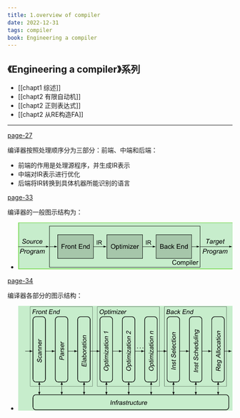 ```yaml
---
title: 1.overview of compiler
date: 2022-12-31
tags: compiler
book: Engineering a compiler
---
```


## 《Engineering a compiler》系列
- [[chapt1   综述]]
- [[chapt2  有限自动机]]
- [[chapt2  正则表达式]]
- [[chapt2 从RE构造FA]]
<hr>

[page-27](bookxnotepro://opennote/?nb={b7f4e0c6-1a2e-4ef0-9121-1eeb029d1870}&book=21548d9f83b3ce5d353a8baccff171a2&page=26&x=337&y=232&id=12&uuid=a6b7dc0d58d5aa8dd1c84bacfe2a7234)

编译器按照处理顺序分为三部分：前端、中端和后端：
- 前端的作用是处理源程序，并生成IR表示
- 中端对IR表示进行优化
- 后端将IR转换到具体机器所能识别的语言

[page-33](bookxnotepro://opennote/?nb={b7f4e0c6-1a2e-4ef0-9121-1eeb029d1870}&book=21548d9f83b3ce5d353a8baccff171a2&page=32&x=330&y=262&id=19&uuid=69dd411a8a350d53827268cfe07a16b0)

编译器的一般图示结构为：
- ![assets/images/编译器结构.png](/assets/images/编译器一般结构.png)


[page-34](bookxnotepro://opennote/?nb={b7f4e0c6-1a2e-4ef0-9121-1eeb029d1870}&book=21548d9f83b3ce5d353a8baccff171a2&page=33&x=207&y=160&id=20&uuid=cb866ff7791f95c110c519401d2af752)

编译器各部分的图示结构：
- ![assets/images/编译器结构.png](/assets/images/编译器具体结构.png)

